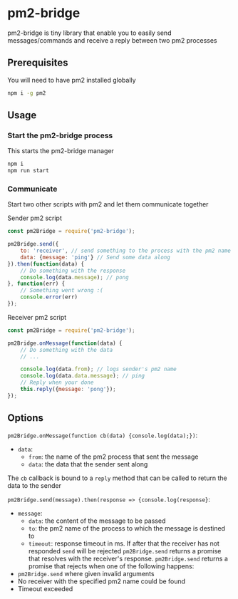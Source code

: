 # pm2-bridge
pm2-bridge is tiny library that enable you to easily send messages/commands and receive a reply between two pm2 processes
## Prerequisites
You will need to have pm2 installed globally
```bash
npm i -g pm2
```

## Usage

### Start the pm2-bridge process
This starts the pm2-bridge manager
```bash
npm i
npm run start
```

### Communicate
Start two other scripts with pm2 and let them communicate together

Sender pm2 script
```js
const pm2Bridge = require('pm2-bridge');

pm2Bridge.send({
    to: 'receiver', // send something to the process with the pm2 name 'receiver'
    data: {message: 'ping'} // Send some data along
}).then(function(data) {
    // Do something with the response
    console.log(data.message); // pong
}, function(err) {
    // Something went wrong :(
    console.error(err)
});

```

Receiver pm2 script
```js
const pm2Bridge = require('pm2-bridge');

pm2Bridge.onMessage(function(data) {
    // Do something with the data
    // ...

    console.log(data.from); // logs sender's pm2 name
    console.log(data.data.message); // ping
    // Reply when your done
    this.reply({message: 'pong'});
});
```

## Options
`pm2Bridge.onMessage(function cb(data) {console.log(data);})`:

- `data`:
    - `from`: the name of the pm2 process that sent the message
    - `data`: the data that the sender sent along

The `cb` callback is bound to a `reply` method that can be called to return the data to the sender

`pm2Bridge.send(message).then(response => {console.log(response}`:
- `message`:
    - `data`: the content of the message to be passed
    - `to`: the pm2 name of the process to which the message is destined to
    - `timeout`: response timeout in ms. If after that the receiver has not responded `send` will be rejected
`pm2Bridge.send` returns a promise that resolves with the receiver's response.
`pm2Bridge.send` returns a promise that rejects when one of the following happens:
- `pm2Bridge.send` where given invalid arguments
- No receiver with the specified pm2 name could be found
- Timeout exceeded
